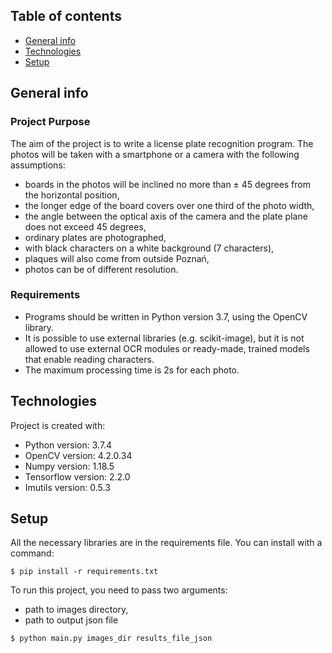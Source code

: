 ## Table of contents
* [General info](#general-info)
* [Technologies](#technologies)
* [Setup](#setup)

## General info

### Project Purpose
The aim of the project is to write a license plate recognition program. The photos will be taken with a smartphone or a camera with the following assumptions:
- boards in the photos will be inclined no more than ± 45 degrees from the horizontal position,
- the longer edge of the board covers over one third of the photo width,
- the angle between the optical axis of the camera and the plate plane does not exceed 45 degrees,
- ordinary plates are photographed,
- with black characters on a white background (7 characters),
- plaques will also come from outside Poznań,
- photos can be of different resolution.
	
### Requirements
- Programs should be written in Python version 3.7, using the OpenCV library.
- It is possible to use external libraries (e.g. scikit-image), but it is not allowed to use external OCR modules or ready-made, trained models that enable reading characters.
- The maximum processing time is 2s for each photo.


## Technologies
Project is created with:
* Python version: 3.7.4
* OpenCV version: 4.2.0.34
* Numpy version: 1.18.5
* Tensorflow version: 2.2.0
* Imutils version: 0.5.3

## Setup
All the necessary libraries are in the requirements file. You can install with a command:
```
$ pip install -r requirements.txt
```

To run this project, you need to pass two arguments:
 - path to images directory,
 - path to output json file

```
$ python main.py images_dir results_file_json
```
